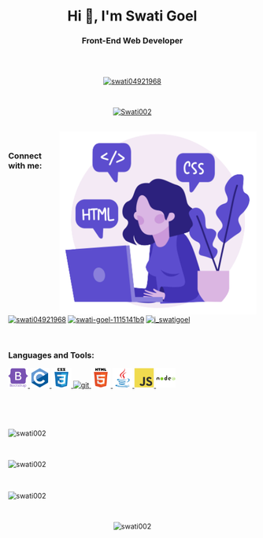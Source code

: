 <h1 align="center">Hi 👋, I'm Swati Goel</h1>
<h3 align="center">Front-End Web Developer</h3>

<!-- <p align="center"> <a href="https://github.com/ryo-ma/github-profile-trophy"><img src="https://github-profile-trophy.vercel.app/?username=swati002" alt="swati002" /></a> </p> -->
<br>
<br>
<p align="center"> <a href="https://twitter.com/swati04921968" target="blank"><img src="https://img.shields.io/twitter/follow/swati04921968?logo=twitter&style=for-the-badge" alt="swati04921968" /></a> </p>

<br>
<p align="center"> <a href="https://github.com/ryo-ma/github-profile-trophy"><img src="https://github-profile-trophy.vercel.app/?username=Swati002&theme=juicyfresh" alt="Swati002" /></a> </p>

<br>

<img align="right" alt="Coding" width="400" src="https://github.com/Swati002/Swati002/blob/main/image.png"> 
<br>
<!-- - 📫 How to reach me **swatigoel37@gmail.com** -->

<h3 align="left">Connect with me:</h3>
<p align="left">
<a href="https://twitter.com/swati04921968" target="blank"><img align="center" src="https://raw.githubusercontent.com/rahuldkjain/github-profile-readme-generator/master/src/images/icons/Social/twitter.svg" alt="swati04921968" height="30" width="40" /></a>
<a href="https://linkedin.com/in/swati-goel-1115141b9" target="blank"><img align="center" src="https://raw.githubusercontent.com/rahuldkjain/github-profile-readme-generator/master/src/images/icons/Social/linked-in-alt.svg" alt="swati-goel-1115141b9" height="30" width="40" /></a>
<a href="https://instagram.com/i_swatigoel" target="blank"><img align="center" src="https://raw.githubusercontent.com/rahuldkjain/github-profile-readme-generator/master/src/images/icons/Social/instagram.svg" alt="i_swatigoel" height="30" width="40" /></a>
<!-- <a href="https://discord.gg/Swati Goel#0695" target="blank"><img align="center" src="https://raw.githubusercontent.com/rahuldkjain/github-profile-readme-generator/master/src/images/icons/Social/discord.svg" alt="Swati Goel#0695" height="30" width="40" /></a> -->
</p>

<br>


<h3 align="left">Languages and Tools:</h3>
<p align="left"> <a href="https://getbootstrap.com" target="_blank" rel="noreferrer"> <img src="https://raw.githubusercontent.com/devicons/devicon/master/icons/bootstrap/bootstrap-plain-wordmark.svg" alt="bootstrap" width="40" height="40"/> </a> <a href="https://www.cprogramming.com/" target="_blank" rel="noreferrer"> <img src="https://raw.githubusercontent.com/devicons/devicon/master/icons/c/c-original.svg" alt="c" width="40" height="40"/> </a> <a href="https://www.w3schools.com/css/" target="_blank" rel="noreferrer"> <img src="https://raw.githubusercontent.com/devicons/devicon/master/icons/css3/css3-original-wordmark.svg" alt="css3" width="40" height="40"/> </a> <a href="https://git-scm.com/" target="_blank" rel="noreferrer"> <img src="https://www.vectorlogo.zone/logos/git-scm/git-scm-icon.svg" alt="git" width="40" height="40"/> </a> <a href="https://www.w3.org/html/" target="_blank" rel="noreferrer"> <img src="https://raw.githubusercontent.com/devicons/devicon/master/icons/html5/html5-original-wordmark.svg" alt="html5" width="40" height="40"/> </a> <a href="https://www.java.com" target="_blank" rel="noreferrer"> <img src="https://raw.githubusercontent.com/devicons/devicon/master/icons/java/java-original.svg" alt="java" width="40" height="40"/> </a> <a href="https://developer.mozilla.org/en-US/docs/Web/JavaScript" target="_blank" rel="noreferrer"> <img src="https://raw.githubusercontent.com/devicons/devicon/master/icons/javascript/javascript-original.svg" alt="javascript" width="40" height="40"/> </a> <a href="https://nodejs.org" target="_blank" rel="noreferrer"> <img src="https://raw.githubusercontent.com/devicons/devicon/master/icons/nodejs/nodejs-original-wordmark.svg" alt="nodejs" width="40" height="40"/> </a> </p>
<br> <br> <br>

<p><img align="center" src="https://github-readme-stats.vercel.app/api/top-langs?username=swati002&show_icons=true&locale=en&layout=compact&theme=tokyonight" alt="swati002" /></p>
<br>
<p><img align="center" src="https://github-readme-stats.vercel.app/api?username=swati002&show_icons=true&locale=en&theme=tokyonight" alt="swati002" /></p>
<br> 
<p><img align="center" src="https://github-readme-streak-stats.herokuapp.com/?user=swati002&theme=tokyonight" alt="swati002" /></p>
<br>
<!-- ##### Visitor Count:
![Visitor Count](https://profile-counter.glitch.me/Swati002/count.svg) -->

<p align="center"> <img src="https://komarev.com/ghpvc/?username=swati002&label=Profile%20views&color=0e75b6&style=flat" alt="swati002" /> </p>


